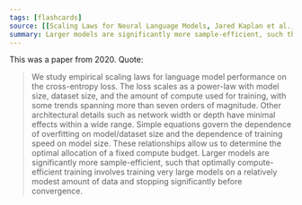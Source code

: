 ```yaml
---
tags: [flashcards]
source: [[Scaling Laws for Neural Language Models, Jared Kaplan et al., 2020.pdf]]
summary: Larger models are significantly more sample-efficient, such that optimally compute-efficient training involves training very large models on a relatively modest amount of data and stopping significantly before convergence.
---
```

This was a paper from 2020. Quote:
> We study empirical scaling laws for language model performance on the cross-entropy loss. The loss scales as a power-law with model size, dataset size, and the amount of compute used for training, with some trends spanning more than seven orders of magnitude. Other architectural details such as network width or depth have minimal effects within a wide range. Simple equations govern the dependence of overfitting on model/dataset size and the dependence of training speed on model size. These relationships allow us to determine the optimal allocation of a fixed compute budget. Larger models are significantly more sample-efficient, such that optimally compute-efficient training involves training very large models on a relatively modest amount of data and stopping significantly before convergence.